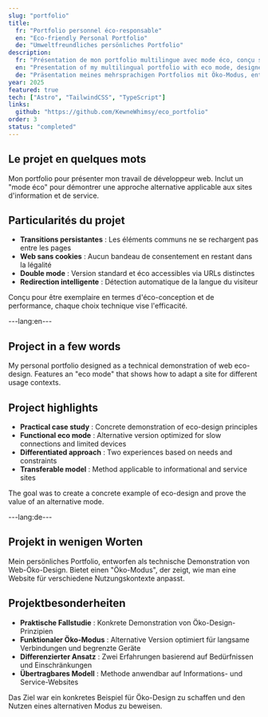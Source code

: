 ```yaml
---
slug: "portfolio"
title:
  fr: "Portfolio personnel éco-responsable"
  en: "Eco-friendly Personal Portfolio"
  de: "Umweltfreundliches persönliches Portfolio"
description:
  fr: "Présentation de mon portfolio multilingue avec mode éco, conçu selon les principes de l'éco-conception web."
  en: "Presentation of my multilingual portfolio with eco mode, designed according to web eco-design principles."
  de: "Präsentation meines mehrsprachigen Portfolios mit Öko-Modus, entwickelt nach den Prinzipien des Web-Öko-Designs."
year: 2025
featured: true
tech: ["Astro", "TailwindCSS", "TypeScript"]
links:
  github: "https://github.com/KewneWhimsy/eco_portfolio"
order: 3
status: "completed"
---
```


## Le projet en quelques mots

Mon portfolio pour présenter mon travail de développeur web. Inclut un "mode éco" pour démontrer une approche alternative applicable aux sites d'information et de service.

## Particularités du projet

- **Transitions persistantes** : Les éléments communs ne se rechargent pas entre les pages
- **Web sans cookies** : Aucun bandeau de consentement en restant dans la légalité
- **Double mode** : Version standard et éco accessibles via URLs distinctes
- **Redirection intelligente** : Détection automatique de la langue du visiteur

Conçu pour être exemplaire en termes d'éco-conception et de performance, chaque choix technique vise l'efficacité.

---lang:en---

## Project in a few words

My personal portfolio designed as a technical demonstration of web eco-design. Features an "eco mode" that shows how to adapt a site for different usage contexts.

## Project highlights

- **Practical case study** : Concrete demonstration of eco-design principles
- **Functional eco mode** : Alternative version optimized for slow connections and limited devices
- **Differentiated approach** : Two experiences based on needs and constraints
- **Transferable model** : Method applicable to informational and service sites

The goal was to create a concrete example of eco-design and prove the value of an alternative mode.

---lang:de---

## Projekt in wenigen Worten

Mein persönliches Portfolio, entworfen als technische Demonstration von Web-Öko-Design. Bietet einen "Öko-Modus", der zeigt, wie man eine Website für verschiedene Nutzungskontexte anpasst.

## Projektbesonderheiten

- **Praktische Fallstudie** : Konkrete Demonstration von Öko-Design-Prinzipien
- **Funktionaler Öko-Modus** : Alternative Version optimiert für langsame Verbindungen und begrenzte Geräte
- **Differenzierter Ansatz** : Zwei Erfahrungen basierend auf Bedürfnissen und Einschränkungen
- **Übertragbares Modell** : Methode anwendbar auf Informations- und Service-Websites

Das Ziel war ein konkretes Beispiel für Öko-Design zu schaffen und den Nutzen eines alternativen Modus zu beweisen.